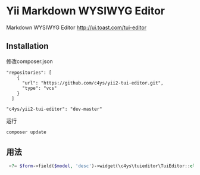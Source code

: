 Yii Markdown WYSIWYG Editor
==========================================
Markdown WYSIWYG Editor  http://ui.toast.com/tui-editor

Installation
------------

修改composer.json

```
"repositories": [
    {
      "url": "https://github.com/c4ys/yii2-tui-editor.git",
      "type": "vcs"
    }
  ]

"c4ys/yii2-tui-editor": "dev-master"
```

运行

```bash
composer update
```


用法
-----

```php
 <?= $form->field($model, 'desc')->widget(\c4ys\tuieditor\TuiEditor::class) ?>

```